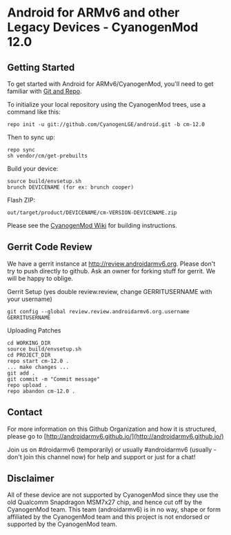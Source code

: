 Android for ARMv6 and other Legacy Devices - CyanogenMod 12.0
===========

Getting Started
---------------

To get started with Android for ARMv6/CyanogenMod, you'll need to get
familiar with [Git and Repo](http://source.android.com/source/developing.html).


To initialize your local repository using the CyanogenMod trees, use a command like this:

    repo init -u git://github.com/CyanogenLGE/android.git -b cm-12.0

Then to sync up:

    repo sync
    sh vendor/cm/get-prebuilts

Build your device:

    source build/envsetup.sh
    brunch DEVICENAME (for ex: brunch cooper)

Flash ZIP:

    out/target/product/DEVICENAME/cm-VERSION-DEVICENAME.zip


Please see the [CyanogenMod Wiki](http://wiki.cyanogenmod.org/) for building instructions.


Gerrit Code Review
------------------

We have a gerrit instance at http://review.androidarmv6.org.
Please don't try to push directly to github.
Ask an owner for forking stuff for gerrit.
We will be happy to oblige.

Gerrit Setup (yes double review.review, change GERRITUSERNAME with your username)

    git config --global review.review.androidarmv6.org.username GERRITUSERNAME

Uploading Patches

    cd WORKING_DIR
    source build/envsetup.sh
    cd PROJECT_DIR
    repo start cm-12.0 .
    ... make changes ...
    git add .
    git commit -m "Commit message"
    repo upload .
    repo abandon cm-12.0 .



Contact
-------

For more information on this Github Organization and how it is structured, 
please go to [http://androidarmv6.github.io/](http://androidarmv6.github.io/)

Join us on #droidarmv6 (temporarily) or usually #androidarmv6 (usually - don't join this channel now) for help and support or just for a chat!

Disclaimer
--------

All of these device are not supported by CyanogenMod since they use the old Qualcomm
Snapdragon MSM7x27 chip, and hence cut off by the CyanogenMod team. This team (androidarmv6)
is in no way, shape or form affiliated by the CyanogenMod team and this project is not
endorsed or supported by the CyanogenMod team.

